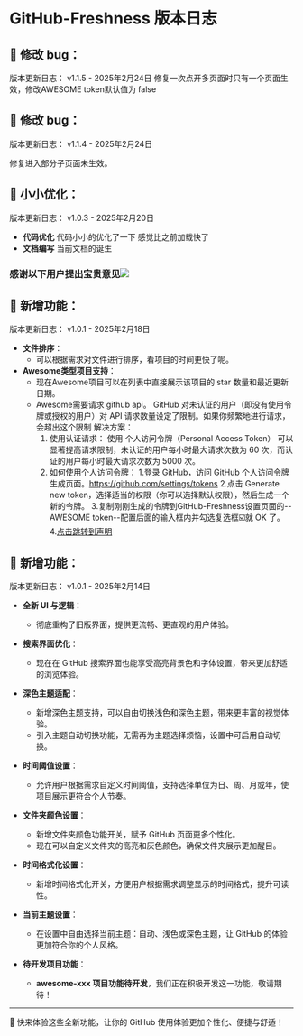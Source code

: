 # GitHub-Freshness 版本日志

## 🌟 **修改 bug**：
版本更新日志： v1.1.5 - 2025年2月24日
修复一次点开多页面时只有一个页面生效，修改AWESOME token默认值为 false
## 🌟 **修改 bug**：
版本更新日志： v1.1.4 - 2025年2月24日

修复进入部分子页面未生效。
## 🌟 **小小优化**：
版本更新日志： v1.0.3 - 2025年2月20日
- **代码优化**
代码小小的优化了一下 感觉比之前加载快了
- **文档编写**
当前文档的诞生

### 感谢以下用户提出宝贵意见![](https://cloud.rational-stars.top/file/1737871487056.png)

## 🌟 **新增功能**：
版本更新日志： v1.0.1 - 2025年2月18日
- **文件排序**：
  - 可以根据需求对文件进行排序，看项目的时间更快了呢。
- **Awesome类型项目支持**：
  - 现在Awesome项目可以在列表中直接展示该项目的 star 数量和最近更新日期。
  - Awesome需要请求 github api。 GitHub 对未认证的用户（即没有使用令牌或授权的用户）对 API 请求数量设定了限制。如果你频繁地进行请求，会超出这个限制
  解决方案：
    1.	使用认证请求：
    使用 个人访问令牌（Personal Access Token） 可以显著提高请求限制，未认证的用户每小时最大请求次数为 60 次，而认证的用户每小时最大请求次数为 5000 次。
    2.  如何使用个人访问令牌：
    1.登录 GitHub，访问 GitHub 个人访问令牌生成页面。https://github.com/settings/tokens
    2.点击 Generate new token，选择适当的权限（你可以选择默认权限），然后生成一个新的令牌。
    3.复制刚刚生成的令牌到GitHub-Freshness设置页面的--AWESOME token--配置后面的输入框内并勾选复选框☑️就 OK 了。
  4.[点击跳转到声明](#声明)


## 🌟 **新增功能**：
版本更新日志： v1.0.1 - 2025年2月14日
- **全新 UI 与逻辑**：
  - 彻底重构了旧版界面，提供更流畅、更直观的用户体验。

- **搜索界面优化**：
  - 现在在 GitHub 搜索界面也能享受高亮背景色和字体设置，带来更加舒适的浏览体验。

- **深色主题适配**：
  - 新增深色主题支持，可以自由切换浅色和深色主题，带来更丰富的视觉体验。
  - 引入主题自动切换功能，无需再为主题选择烦恼，设置中可启用自动切换。

- **时间阈值设置**：
  - 允许用户根据需求自定义时间阈值，支持选择单位为日、周、月或年，使项目展示更符合个人节奏。

- **文件夹颜色设置**：
  - 新增文件夹颜色功能开关，赋予 GitHub 页面更多个性化。
  - 现在可以自定义文件夹的高亮和灰色颜色，确保文件夹展示更加醒目。

- **时间格式化设置**：
  - 新增时间格式化开关，方便用户根据需求调整显示的时间格式，提升可读性。

- **当前主题设置**：
  - 在设置中自由选择当前主题：自动、浅色或深色主题，让 GitHub 的体验更加符合你的个人风格。

- **待开发项目功能**：
  - **awesome-xxx 项目功能待开发**，我们正在积极开发这一功能，敬请期待！

---

🎉 快来体验这些全新功能，让你的 GitHub 使用体验更加个性化、便捷与舒适！
